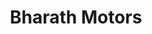 ---
title: "Bharath Motors"
url: /pattanakkad/bharath-motors-salem-kochi-kanyakumari-road/
shop: motorcycle
---